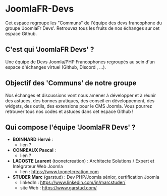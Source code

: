 # JoomlaFR-Devs
Cet espace regroupe les "Communs" de l'équipe des devs francophone du groupe 'JoomlaFr Devs'.
Retrouvez tous les fruits de nos échanges sur cet espace Github.

## C'est qui 'JoomlaFR Devs' ?
Une équipe de Devs Joomla/PHP Francophones regroupés au sein d'un espace d'échanges virtuel (Github, Discord , ...).

## Objectif des 'Communs' de notre groupe
Nos échanges et discussions vont nous amener à développer et à réunir des astuces, des bonnes pratiques, des conseil en développement, des widgets, des outils, des extensions pour le CMS Joomla.
Vous pourrez retrouver tous nos codes et astuces dans cet espace Github !

## Qui compose l'équipe 'JoomlaFR Devs' ?
- **BOINNARD Hervé** :
  - lien ?
- **CONREAUX Pascal** :
  - lien ?
- **LACOSTE Laurent** (toonetcreation) : Architecte Solutions / Expert et Intégrateur Web Joomla
  - lien : https://www.toonetcreation.com
- **STUDER Marc** (garstud) : Dev PHP/Joomla sénior, certification Joomla
  - linkedIn : https://www.linkedin.com/in/marcstuder/
  - site Web : https://www.garstud.com/
